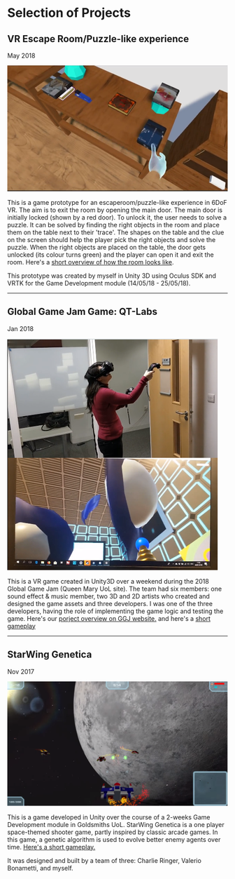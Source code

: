 # Selection of Projects

## VR Escape Room/Puzzle-like experience
May 2018

![alt text](https://github.com/cristinadobre/cristinadobre.github.io/blob/master/assets/img/vrthingy.PNG "VR Escape Room")

This is a game prototype for an escaperoom/puzzle-like experience in 6DoF VR. The aim is to exit the room by opening the main door. The main door is initially locked (shown by a red door). To unlock it, the user needs to solve a puzzle. It can be solved by finding the right objects in the room and place them on the table next to their 'trace'. The shapes on the table and the clue on the screen should help the player pick the right objects and solve the puzzle. When the right objects are placed on the table, the door gets unlocked (its colour turns green) and the player can open it and exit the room. Here's a [short overview of how the room looks like](https://www.youtube.com/watch?v=cxV6fWVhEZE).

This prototype was created by myself in Unity 3D using Oculus SDK and VRTK for the Game Development module (14/05/18 - 25/05/18).

---

## Global Game Jam Game: QT-Labs
Jan 2018 

![alt text](https://github.com/cristinadobre/cristinadobre.github.io/blob/master/assets/img/qtlabs.PNG "QT-Labs")

This is a VR game created in Unity3D over a weekend during the 2018 Global Game Jam (Queen Mary UoL site). The team had six members: one sound effect & music member, two 3D and 2D artists who created and designed the game assets and three developers. I was one of the three developers, having the role of implementing the game logic and testing the game. Here's our [porject overview on GGJ website.](https://globalgamejam.org/2018/games/qt-labs) and here's a [short gameplay](https://vimeo.com/253292962)

---

## StarWing Genetica
Nov 2017 

![alt text][logo]

[logo]: https://github.com/cristinadobre/cristinadobre.github.io/blob/master/assets/img/starwinggenetica.PNG "StarWing Genetica"


This is a game developed in Unity over the course of a 2-weeks Game Development module in Goldsmiths UoL. StarWing Genetica is a one player space-themed shooter game, partly inspired by classic arcade games. In this game, a genetic algorithm is used to evolve better enemy agents over time. [Here's a short gameplay.](https://www.youtube.com/watch?v=n4fnTExbxMs&feature=youtu.be)

It was designed and built by a team of three: Charlie Ringer, Valerio Bonametti, and myself.
